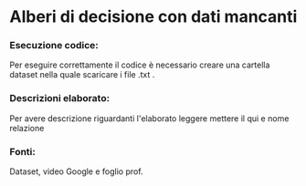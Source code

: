 # Alberi di decisione con dati mancanti

### Esecuzione codice:
Per eseguire correttamente il codice è necessario creare una cartella dataset nella quale scaricare i file .txt .

### Descrizioni elaborato:
Per avere descrizione riguardanti l'elaborato leggere mettere il qui e nome relazione

### Fonti:
Dataset, video Google e foglio prof. 




